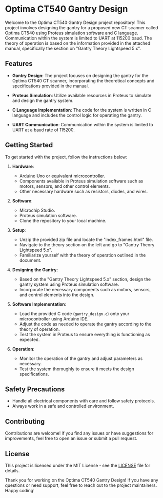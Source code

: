 # Optima CT540 Gantry Design

Welcome to the Optima CT540 Gantry Design project repository! This project involves designing the gantry for a proposed new CT scanner called Optima CT540 using Proteus simulation software and C language. Communication within the system is limited to UART at 115200 baud. The theory of operation is based on the information provided in the attached manual, specifically the section on "Gantry Theory Lightspeed 5.x".

## Features

- **Gantry Design**: The project focuses on designing the gantry for the Optima CT540 CT scanner, incorporating the theoretical concepts and specifications provided in the manual.

- **Proteus Simulation**: Utilize available resources in Proteus to simulate and design the gantry system.

- **C Language Implementation**: The code for the system is written in C language and includes the control logic for operating the gantry.

- **UART Communication**: Communication within the system is limited to UART at a baud rate of 115200.

## Getting Started

To get started with the project, follow the instructions below:

1. **Hardware**:
   - Arduino Uno or equivalent microcontroller.
   - Components available in Proteus simulation software such as motors, sensors, and other control elements.
   - Other necessary hardware such as resistors, diodes, and wires.

2. **Software**:
   - Microchip Studio.
   - Proteus simulation software.
   - Clone the repository to your local machine.

3. **Setup**:
   - Unzip the provided zip file and locate the "index_frames.html" file.
   - Navigate to the theory section on the left and go to "Gantry Theory Lightspeed 5.x".
   - Familiarize yourself with the theory of operation outlined in the document.

4. **Designing the Gantry**:
   - Based on the "Gantry Theory Lightspeed 5.x" section, design the gantry system using Proteus simulation software.
   - Incorporate the necessary components such as motors, sensors, and control elements into the design.

5. **Software Implementation**:
   - Load the provided C code (`gantry_design.c`) onto your microcontroller using Arduino IDE.
   - Adjust the code as needed to operate the gantry according to the theory of operation.
   - Test the system in Proteus to ensure everything is functioning as expected.

6. **Operation**:
   - Monitor the operation of the gantry and adjust parameters as necessary.
   - Test the system thoroughly to ensure it meets the design specifications.

## Safety Precautions

- Handle all electrical components with care and follow safety protocols.
- Always work in a safe and controlled environment.

## Contributing

Contributions are welcome! If you find any issues or have suggestions for improvements, feel free to open an issue or submit a pull request.

## License

This project is licensed under the MIT License - see the [LICENSE](LICENSE) file for details.

Thank you for working on the Optima CT540 Gantry Design! If you have any questions or need support, feel free to reach out to the project maintainers. Happy coding!
